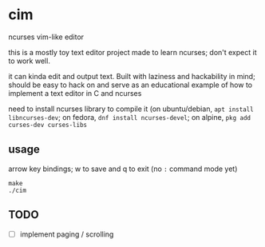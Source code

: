 # cim

ncurses vim-like editor 

this is a mostly toy text editor project made to learn ncurses; don't expect it to work well.

it can kinda edit and output text. Built with laziness and hackability in mind; should be easy to hack on and serve as an educational example of how to implement a text editor in C and ncurses

need to install ncurses library to compile it (on ubuntu/debian, `apt install libncurses-dev`; on fedora, `dnf install ncurses-devel`; on alpine, `pkg add curses-dev curses-libs`

## usage

arrow key bindings; w to save and q to exit (no `:` command mode yet)

```
make
./cim
```


## TODO

- [ ] implement paging / scrolling 